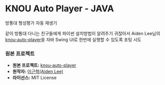 # KNOU Auto Player - JAVA

방통대 형성평가 자동 재생기

같이 방통대 다니는 친구들에게 파이썬 설치방법이 알려주기 귀찮아서
Aiden Lee님의 [knou-auto-player](https://github.com/leegeunhyeok/knou-auto-player)을
자바 Swing UI로 한번에 실행할 수 있도록 포팅 시도

### 원본 프로젝트
- **원본 프로젝트:** [knou-auto-player](https://github.com/leegeunhyeok/knou-auto-player)
- **원작자:** [이근혁(Aiden Lee)](https://www.linkedin.com/in/dev-ghlee)
- **라이선스:** MIT License